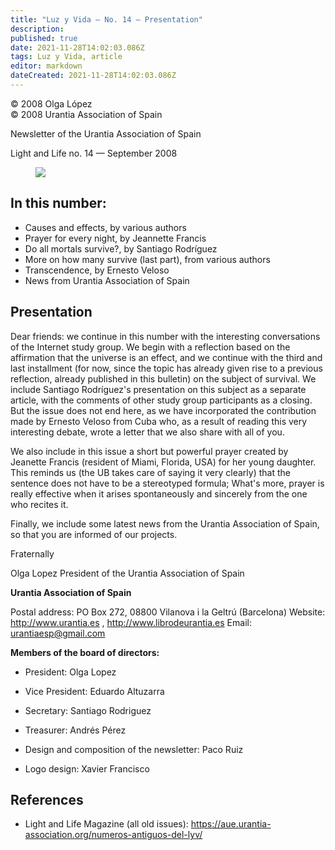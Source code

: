 ```yaml
---
title: "Luz y Vida — No. 14 — Presentation"
description: 
published: true
date: 2021-11-28T14:02:03.086Z
tags: Luz y Vida, article
editor: markdown
dateCreated: 2021-11-28T14:02:03.086Z
---
```


<p class="v-card v-sheet theme--light gray lighten-3 px-2">© 2008 Olga López<br>© 2008 Urantia Association of Spain</p>


Newsletter of the Urantia Association of Spain

Light and Life no. 14 — September 2008

<figure id="Figure_1" class="image urantiapedia">
<img src="/image/article/Luz_y_Vida/LyV1/01.jpg">
</figure>

## In this number:

- Causes and effects, by various authors
- Prayer for every night, by Jeannette Francis
- Do all mortals survive?, by Santiago Rodríguez
- More on how many survive (last part), from various authors
- Transcendence, by Ernesto Veloso
- News from Urantia Association of Spain


## Presentation

Dear friends: we continue in this number with the interesting conversations of the Internet study group. We begin with a reflection based on the affirmation that the universe is an effect, and we continue with the third and last installment (for now, since the topic has already given rise to a previous reflection, already published in this bulletin) on the subject of survival. We include Santiago Rodríguez's presentation on this subject as a separate article, with the comments of other study group participants as a closing. But the issue does not end here, as we have incorporated the contribution made by Ernesto Veloso from Cuba who, as a result of reading this very interesting debate, wrote a letter that we also share with all of you.

We also include in this issue a short but powerful prayer created by Jeanette Francis (resident of Miami, Florida, USA) for her young daughter. This reminds us (the UB takes care of saying it very clearly) that the sentence does not have to be a stereotyped formula; What's more, prayer is really effective when it arises spontaneously and sincerely from the one who recites it.

Finally, we include some latest news from the Urantia Association of Spain, so that you are informed of our projects.

Fraternally

Olga Lopez
President of the Urantia Association of Spain

**Urantia Association of Spain**

Postal address: PO Box 272, 08800 Vilanova i la Geltrú (Barcelona)
Website: http://www.urantia.es , http://www.librodeurantia.es
Email: urantiaesp@gmail.com

**Members of the board of directors:**

- President: Olga Lopez
- Vice President: Eduardo Altuzarra
- Secretary: Santiago Rodriguez
- Treasurer: Andrés Pérez

- Design and composition of the newsletter: Paco Ruiz
- Logo design: Xavier Francisco

## References

- Light and Life Magazine (all old issues): https://aue.urantia-association.org/numeros-antiguos-del-lyv/

